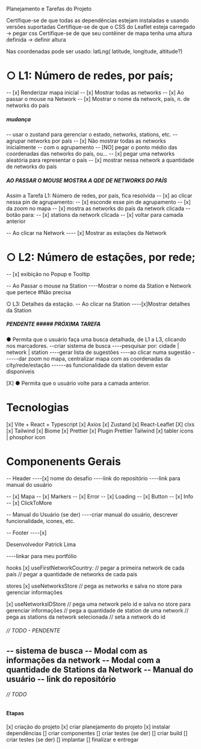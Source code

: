 Planejamento e Tarefas do Projeto

Certifique-se de que todas as dependências estejam instaladas e usando versões suportadas
Certifique-se de que o CSS do Leaflet esteja carregado -> pegar css
Certifique-se de que seu contêiner de mapa tenha uma altura definida -> definir altura

Nas coordenadas pode ser usado: latLng(<Number> latitude, <Number> longitude, <Number> altitude?)

# ○ L1: Número de redes, por país;

-- [x] Renderizar mapa inicial
-- [x] Mostrar todas as networks
-- [x] Ao passar o mouse na Network
-- [x] Mostrar o nome da network, país, n. de networks do país

##### mudança

-- usar o zustand para gerenciar o estado, networks, stations, etc.
-- agrupar networks por país
-- [x] Não mostrar todas as networks inicialmente
-- com o agrupamento
-- [NO] pegar o ponto médio das coordenadas das networks do país, ou...
-- [x] pegar uma networks aleatória para representar o país
-- [x] mostrar nessa network a quantidade de networks do país

##### AO PASSAR O MOUSE MOSTRA A QDE DE NETWORKS DO PAÍS

Assim a Tarefa L1: Número de redes, por país, fica resolvida
-- [x] ao clicar nessa pin de agrupamento:
-- [x] esconde esse pin de agrupamento
-- [x] da zoom no mapa
-- [x] mostra as networks do país da network clicada
-- botão para:
-- [x] stations da network clicada
-- [x] voltar para camada anterior

-- Ao clicar na Network
---- [x] Mostrar as estações da Network

# ○ L2: Número de estações, por rede;

-- [x] exibição no Popup e Tooltip

-- Ao Passar o mouse na Station
----Mostrar o nome da Station e Network que pertece #Não precisa

○ L3: Detalhes da estação.
-- Ao clicar na Station
----[x]Mostrar detalhes da Station

##### PENDENTE ##### PRÓXIMA TAREFA

● Permita que o usuário faça uma busca detalhada, de L1 a L3, clicando nos marcadores.
--criar sistema de busca
----pesquisar por: cidade | network | station
----gerar lista de sugestões
----ao clicar numa sugestão
------dar zoom no mapa, centralizar mapa com as coordenadas da city/rede/estação
------as funcionalidade da station devem estar disponíveis

[X] ● Permita que o usuário volte para a camada anterior.

# Tecnologias

[x] Vite + React + Typescript
[x] Axios
[x] Zustand
[x] React-Leaflet
[X] clxs
[x] Tailwind
[x] Biome
[x] Prettier
[x] Plugin Prettier Tailwind
[x] tabler icons | phosphor icon

# Componenents Gerais

-- Header
----[x] nome do desafio
----link do repositório
----link para manual do usuário

-- [x] Mapa
-- [x] Markers
-- [x] Error
-- [x] Loading
-- [x] Button
-- [x] Info
-- [x] ClickToMore

-- Manual do Usuário (se der)
----criar manual do usuário, descrever funcionalidade, icones, etc.

-- Footer
----[x] <p>Desenvolvedor Patrick Lima</p>
----linkar para meu portfólio

hooks
[x] useFirstNetworkCountry:
// pegar a primeira network de cada país
// pegar a quantidade de networks de cada país

stores
[x] useNetworksStore
// pega as networks e salva no store para gerenciar informações

[x] useNetworksIDStore
// pega uma network pelo id e salva no store para gerenciar informações
// pega a quantidade de station de uma network
// pega as stations da network selecionada
// seta a network do id

###### // TODO - PENDENTE

-- sistema de busca
-- Modal com as informações da network
-- Modal com a quantidade de Stations da Network
-- Manual do usuário
-- link do repositório
--

###### // TODO

#### Etapas

[x] criação do projeto
[x] criar planejamento do projeto
[x] instalar dependências
[] criar componentes
[] criar testes (se der)
[] criar build
[] criar testes (se der)
[] implantar
[] finalizar e entregar
